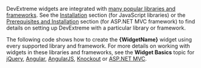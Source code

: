 DevExtreme widgets are integrated with [many popular libraries and frameworks](/concepts/Common/05%20Introduction%20to%20DevExtreme/01%20Integration%20with%203rd-Party%20Libraries%20and%20Frameworks.md '/Documentation/Guide/Common/Introduction_to_DevExtreme/#Integration_with_3rd-Party_Libraries_and_Frameworks'). See the [Installation](/concepts/00%20Getting%20Started/01%20Installation/00%20DevExtreme%20Dependencies.md '/Documentation/Guide/Getting_Started/Installation/DevExtreme_Dependencies/') section (for JavaScript libraries) or the [Prerequisites and Installation](/concepts/35%20ASP.NET%20MVC%20Controls/10%20Prerequisites%20and%20Installation/Prerequisites%20and%20Installation.md '/Documentation/Guide/ASP.NET_MVC_Controls/Prerequisites_and_Installation/') section (for ASP.NET MVC framework) to find details on setting up DevExtreme with a particular library or framework.
 
The following code shows how to create the **{WidgetName}** widget using every supported library and framework. For more details on working with widgets in these libraries and frameworks, see the **Widget Basics** topic for [jQuery](/concepts/00%20Getting%20Started/10%20Widget%20Basics%20-%20jQuery/01%20Create%20and%20Configure%20a%20Widget.md '/Documentation/Guide/Getting_Started/Widget_Basics_-_jQuery/Create_and_Configure_a_Widget/'), [Angular](/concepts/00%20Getting%20Started/15%20Widget%20Basics%20-%20Angular/01%20Create%20and%20Configure%20a%20Widget.md '/Documentation/Guide/Getting_Started/Widget_Basics_-_Angular/Create_and_Configure_a_Widget/'), [AngularJS](/concepts/00%20Getting%20Started/20%20Widget%20Basics%20-%20AngularJS/01%20Create%20and%20Configure%20a%20Widget.md '/Documentation/Guide/Getting_Started/Widget_Basics_-_AngularJS/Create_and_Configure_a_Widget/'), [Knockout](/concepts/00%20Getting%20Started/25%20Widget%20Basics%20-%20Knockout/01%20Create%20and%20Configure%20a%20Widget.md '/Documentation/Guide/Getting_Started/Widget_Basics_-_Knockout/Create_and_Configure_a_Widget/') or [ASP.NET MVC](/concepts/35%20ASP.NET%20MVC%20Controls/20%20Fundamentals/Fundamentals.md '/Documentation/Guide/ASP.NET_MVC_Controls/Fundamentals/').
